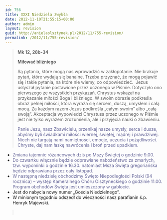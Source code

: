 ```yaml
---
id: 756
title: XXXI Niedziela Zwykła
date: 2012-11-10T21:55:15+00:00
author: admin
layout: revision
guid: http://anielaolsztynek.pl/2012/11/755-revision/
permalink: /2012/11/755-revision/
---
```

> **Mk 12, 28b-34**
> 
> **Miłować bliźniego**
> 
> Są pytania, które mogą nas wprowadzić w zakłopotanie. Nie brakuje pytań, które wydają się banalne. Trzeba przyznać, że mogą pojawić się i takie pytania, na które nie wiemy, co odpowiedzieć.  Jezus usłyszał pytanie postawione przez uczonego w Piśmie. Dotyczyło ono pierwszego ze wszystkich przykazań. Chrystus wskazał na przykazanie miłości Boga i bliźniego. W swoim obrazie podkreśla obraz pełnej miłości, która wyraża się sercem, duszą, umysłem i całą mocą. Za każdym razem Jezus podkreśla &#8222;całym swoim&#8221; albo &#8222;całą swoją&#8221;. Akceptacja wypowiedzi Chrystusa przez uczonego w Piśmie jest nie tylko wyrazem zrozumienia, ale i przyjęcia nauki o zbawieniu.
> 
> <span style="color: #666699;">Panie Jezu, nasz Zbawicielu, przenikaj nasze umysły, serca i dusze, abyśmy byli świadkami miłości wiernej, świętej, mądrej i prawdziwej. Niech nie targają nami namiętności, emocje, uczucia i pożądliwości. Chryste, daj nam łaskę nawrócenia i broń przed upadkiem.</span>

  * <span style="color: #666699;">Zmiana tajemnic różańcowych dziś po Mszy Świętej o godzinie 9.00.</span>
  * <span style="color: #666699;">Do czwartku włącznie będzie odprawiane nabożeństwo za zmarłych, tzw. wypominki o godzinie 16.30. natomiast Msza Święta gregoriańska będzie odprawiana przez cały listopad.</span>
  * <span style="color: #666699;">W następną niedzielę obchodzimy Święto Niepodległości Polski (94 rocznica) &#8211; występ Kameralnego Chóru Olsztyneckiego o godzinie 11.00. Program obchodów Święta jest umieszczony w gablocie.</span>
  * Jest do nabycia nowy numer &#8222;Gościa Niedzielnego&#8221;.
  * W minionym tygodniu odszedł do wieczności nasz parafianin ś.p. Henryk Majewski.

> <span style="color: #666699;"><br /> </span>